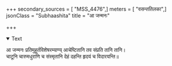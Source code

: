 +++
secondary_sources = [ "MSS_4476",]
meters = [ "वसन्ततिलका",]
jsonClass = "Subhaashita"
title = "आ जन्मनः"

+++

<details open><summary>Text</summary>

आ जन्मनः प्रतिमुहूर्तविशेषरम्याण्य् आचेष्टितानि तव संप्रति तानि तानि।  
चाटूनि चारुमधुराणि च संस्मृतानि देहं दहन्ति हृदयं च विदारयन्ति॥
</details>
